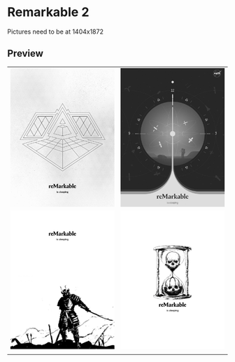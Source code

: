 # Remarkable 2

Pictures need to be at 1404x1872

## Preview

|                       |                                |
| --------------------- | ------------------------------ |
| ![image](Art.png)     | ![image](nasa-cleaner.png)     |
| ![image](samurai.png) | ![image](hourglass-skulls.png) |
|                       |                                |
